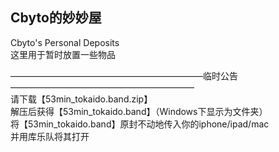 ## Cbyto的妙妙屋

Cbyto's Personal Deposits  
这里用于暂时放置一些物品

——————————————————————临时公告—————————————————————  
请下载【53min_tokaido.band.zip】  
解压后获得【53min_tokaido.band】（Windows下显示为文件夹）  
将【53min_tokaido.band】原封不动地传入你的iphone/ipad/mac  
并用库乐队将其打开  
